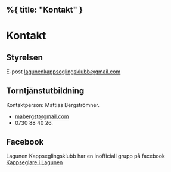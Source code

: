 %{
  title: "Kontakt"
}
---

# Kontakt

## Styrelsen
E-post [lagunenkappseglingsklubb@gmail.com](mailto:lagunenkappseglingsklubb@gmail.com)

## Torntjänstutbildning
Kontaktperson: Mattias Bergströmner.

- mabergst@gmail.com
- 0730 88 40 26.


## Facebook
Lagunen Kappseglingsklubb har en inofficiall grupp på facebook [Kappseglare i Lagunen](https://www.facebook.com/groups/kappseglareilagunen)
